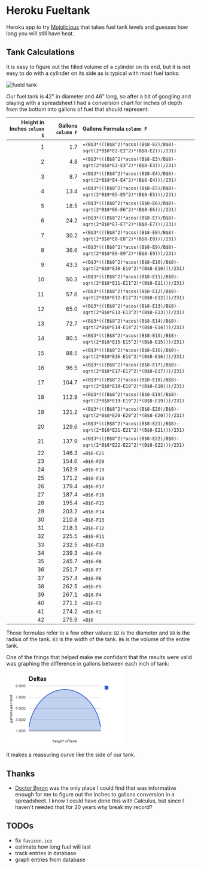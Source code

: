Heroku Fueltank
===============

Heroku app to try [Mojolicious](http://mojolicio.us/) that takes fuel tank levels
and guesses how long you will still have heat.

Tank Calculations
-----------------

It is easy to figure out the filled volume of a cylinder on its end, but it is
not easy to do with a cylinder on its side as is typical with most fuel tanks:

![fueld tank](http://mangastart.com/blog/wp-content/uploads/cylinder2.jpg)

Our fuel tank is 42" in diameter and 46" long, so after a bit of googling and
playing with a spreadsheet I had a conversion chart for inches of depth from the
bottom into gallons of fuel that should represent:

| Height in Inches `column E` | Gallons `column F` | Gallons Formula `column F` |
| ---------------: | ------: | :------ |
|	1	|	1.7	| `=(B$3*(((B$8^2)*acos((B$8-E2)/B$8)-sqrt(2*B$8*E2-E2^2)*(B$8-E2)))/231)` |
|	2	|	4.8	| `=(B$3*(((B$8^2)*acos((B$8-E3)/B$8)-sqrt(2*B$8*E3-E3^2)*(B$8-E3)))/231)` |
|	3	|	8.7	| `=(B$3*(((B$8^2)*acos((B$8-E4)/B$8)-sqrt(2*B$8*E4-E4^2)*(B$8-E4)))/231)` |
|	4	|	13.4	| `=(B$3*(((B$8^2)*acos((B$8-E5)/B$8)-sqrt(2*B$8*E5-E5^2)*(B$8-E5)))/231)` |
|	5	|	18.5	| `=(B$3*(((B$8^2)*acos((B$8-E6)/B$8)-sqrt(2*B$8*E6-E6^2)*(B$8-E6)))/231)` |
|	6	|	24.2	| `=(B$3*(((B$8^2)*acos((B$8-E7)/B$8)-sqrt(2*B$8*E7-E7^2)*(B$8-E7)))/231)` |
|	7	|	30.2	| `=(B$3*(((B$8^2)*acos((B$8-E8)/B$8)-sqrt(2*B$8*E8-E8^2)*(B$8-E8)))/231)` |
|	8	|	36.6	| `=(B$3*(((B$8^2)*acos((B$8-E9)/B$8)-sqrt(2*B$8*E9-E9^2)*(B$8-E9)))/231)` |
|	9	|	43.3	| `=(B$3*(((B$8^2)*acos((B$8-E10)/B$8)-sqrt(2*B$8*E10-E10^2)*(B$8-E10)))/231)` |
|	10	|	50.3	| `=(B$3*(((B$8^2)*acos((B$8-E11)/B$8)-sqrt(2*B$8*E11-E11^2)*(B$8-E11)))/231)` |
|	11	|	57.6	| `=(B$3*(((B$8^2)*acos((B$8-E12)/B$8)-sqrt(2*B$8*E12-E12^2)*(B$8-E12)))/231)` |
|	12	|	65.0	| `=(B$3*(((B$8^2)*acos((B$8-E13)/B$8)-sqrt(2*B$8*E13-E13^2)*(B$8-E13)))/231)` |
|	13	|	72.7	| `=(B$3*(((B$8^2)*acos((B$8-E14)/B$8)-sqrt(2*B$8*E14-E14^2)*(B$8-E14)))/231)` |
|	14	|	80.5	| `=(B$3*(((B$8^2)*acos((B$8-E15)/B$8)-sqrt(2*B$8*E15-E15^2)*(B$8-E15)))/231)` |
|	15	|	88.5	| `=(B$3*(((B$8^2)*acos((B$8-E16)/B$8)-sqrt(2*B$8*E16-E16^2)*(B$8-E16)))/231)` |
|	16	|	96.5	| `=(B$3*(((B$8^2)*acos((B$8-E17)/B$8)-sqrt(2*B$8*E17-E17^2)*(B$8-E17)))/231)` |
|	17	|	104.7	| `=(B$3*(((B$8^2)*acos((B$8-E18)/B$8)-sqrt(2*B$8*E18-E18^2)*(B$8-E18)))/231)` |
|	18	|	112.9	| `=(B$3*(((B$8^2)*acos((B$8-E19)/B$8)-sqrt(2*B$8*E19-E19^2)*(B$8-E19)))/231)` |
|	19	|	121.2	| `=(B$3*(((B$8^2)*acos((B$8-E20)/B$8)-sqrt(2*B$8*E20-E20^2)*(B$8-E20)))/231)` |
|	20	|	129.6	| `=(B$3*(((B$8^2)*acos((B$8-E21)/B$8)-sqrt(2*B$8*E21-E21^2)*(B$8-E21)))/231)` |
|	21	|	137.9	| `=(B$3*(((B$8^2)*acos((B$8-E22)/B$8)-sqrt(2*B$8*E22-E22^2)*(B$8-E22)))/231)` |
|	22	|	146.3	| `=B$6-F21` |
|	23	|	154.6	| `=B$6-F20` |
|	24	|	162.9	| `=B$6-F19` |
|	25	|	171.2	| `=B$6-F18` |
|	26	|	179.4	| `=B$6-F17` |
|	27	|	187.4	| `=B$6-F16` |
|	28	|	195.4	| `=B$6-F15` |
|	29	|	203.2	| `=B$6-F14` |
|	30	|	210.8	| `=B$6-F13` |
|	31	|	218.3	| `=B$6-F12` |
|	32	|	225.5	| `=B$6-F11` |
|	33	|	232.5	| `=B$6-F10` |
|	34	|	239.3	| `=B$6-F9` |
|	35	|	245.7	| `=B$6-F8` |
|	36	|	251.7	| `=B$6-F7` |
|	37	|	257.4	| `=B$6-F6` |
|	38	|	262.5	| `=B$6-F5` |
|	39	|	267.1	| `=B$6-F4` |
|	40	|	271.1	| `=B$6-F3` |
|	41	|	274.2	| `=B$6-F2` |
|	42	|	275.9	| `=B$6` |

Those formulas refer to a few other values: `B2` is the diameter and `B8` is the
radius of the tank.  `B3` is the width of the tank.
`B6` is the volume of the entire tank.

One of the things that helped make me confidant that the results were valid
was graphing the difference in gallons between each inch of tank:

![gallons delta per inch graph](gallons_delta.png)

It makes a reassuring curve like the side of our tank.

Thanks
------

* [Doctor Byron](http://mathforum.org/library/drmath/view/56455.html) was the only place I could find
that was informative enough for me to figure out the inches to gallons conversion in a spreadsheet.
I know I could have done this with Calculus, but since I haven't needed that for 20 years why break
my record?

TODOs
-----

* fix `favicon.ico`
* estimate how long fuel will last
* track entries in database
* graph entries from database
